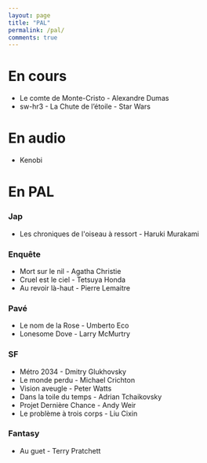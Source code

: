 ```yaml
---
layout: page
title: "PAL"
permalink: /pal/
comments: true
---
```


# En cours 

- Le comte de Monte-Cristo - Alexandre Dumas
- sw-hr3 - La Chute de l’étoile - Star Wars

# En audio

- Kenobi


# En PAL

### Jap

- Les chroniques de l'oiseau à ressort - Haruki Murakami


### Enquête

- Mort sur le nil - Agatha Christie
- Cruel est le ciel - Tetsuya Honda
- Au revoir là-haut - Pierre Lemaitre

### Pavé

- Le nom de la Rose - Umberto Eco
- Lonesome Dove - Larry McMurtry


### SF

- Métro 2034 - Dmitry Glukhovsky
- Le monde perdu - Michael Crichton
- Vision aveugle - Peter Watts
- Dans la toile du temps - Adrian Tchaikovsky
- Projet Dernière Chance - Andy Weir 
- Le problème à trois corps - Liu Cixin

### Fantasy

- Au guet - Terry Pratchett 